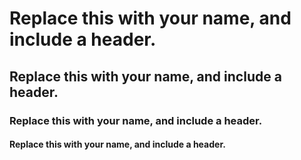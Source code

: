 # Replace this with your name, and include a header.
## Replace this with your name, and include a header.
### Replace this with your name, and include a header.
#### Replace this with your name, and include a header.
